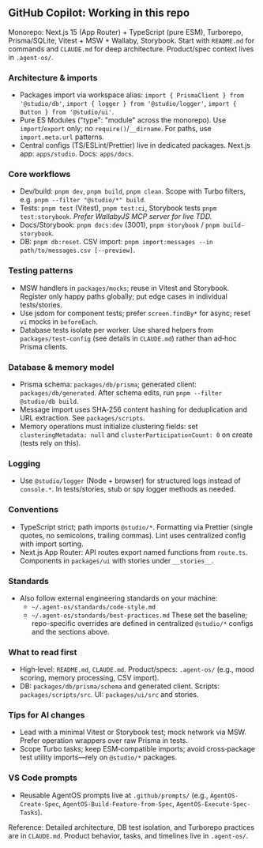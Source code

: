 ## GitHub Copilot: Working in this repo

Monorepo: Next.js 15 (App Router) + TypeScript (pure ESM), Turborepo, Prisma/SQLite, Vitest + MSW + Wallaby, Storybook. Start with `README.md` for commands and `CLAUDE.md` for deep architecture. Product/spec context lives in `.agent-os/`.

### Architecture & imports

- Packages import via workspace alias: `import { PrismaClient } from '@studio/db'`, `import { logger } from '@studio/logger'`, `import { Button } from '@studio/ui'`.
- Pure ES Modules ("type": "module" across the monorepo). Use `import`/`export` only; no `require()`/`__dirname`. For paths, use `import.meta.url` patterns.
- Central configs (TS/ESLint/Prettier) live in dedicated packages. Next.js app: `apps/studio`. Docs: `apps/docs`.

### Core workflows

- Dev/build: `pnpm dev`, `pnpm build`, `pnpm clean`. Scope with Turbo filters, e.g. `pnpm --filter "@studio/*" build`.
- Tests: `pnpm test` (Vitest), `pnpm test:ci`, Storybook tests `pnpm test:storybook`.
  _Prefer WallabyJS MCP server for live TDD._
- Docs/Storybook: `pnpm docs:dev` (3001), `pnpm storybook` / `pnpm build-storybook`.
- DB: `pnpm db:reset`. CSV import: `pnpm import:messages --in path/to/messages.csv [--preview]`.

### Testing patterns

- MSW handlers in `packages/mocks`; reuse in Vitest and Storybook. Register only happy paths globally; put edge cases in individual tests/stories.
- Use jsdom for component tests; prefer `screen.findBy*` for async; reset `vi` mocks in `beforeEach`.
- Database tests isolate per worker. Use shared helpers from `packages/test-config` (see details in `CLAUDE.md`) rather than ad‑hoc Prisma clients.

### Database & memory model

- Prisma schema: `packages/db/prisma`; generated client: `packages/db/generated`. After schema edits, run `pnpm --filter @studio/db build`.
- Message import uses SHA‑256 content hashing for deduplication and URL extraction. See `packages/scripts`.
- Memory operations must initialize clustering fields: set `clusteringMetadata: null` and `clusterParticipationCount: 0` on create (tests rely on this).

### Logging

- Use `@studio/logger` (Node + browser) for structured logs instead of `console.*`. In tests/stories, stub or spy logger methods as needed.

### Conventions

- TypeScript strict; path imports `@studio/*`. Formatting via Prettier (single quotes, no semicolons, trailing commas). Lint uses centralized config with import sorting.
- Next.js App Router: API routes export named functions from `route.ts`. Components in `packages/ui` with stories under `__stories__`.

### Standards

- Also follow external engineering standards on your machine:
  - `~/.agent-os/standards/code-style.md`
  - `~/.agent-os/standards/best-practices.md`
    These set the baseline; repo-specific overrides are defined in centralized `@studio/*` configs and the sections above.

### What to read first

- High‑level: `README.md`, `CLAUDE.md`. Product/specs: `.agent-os/` (e.g., mood scoring, memory processing, CSV import).
- DB: `packages/db/prisma/schema` and generated client. Scripts: `packages/scripts/src`. UI: `packages/ui/src` and stories.

### Tips for AI changes

- Lead with a minimal Vitest or Storybook test; mock network via MSW. Prefer operation wrappers over raw Prisma in tests.
- Scope Turbo tasks; keep ESM‑compatible imports; avoid cross‑package test utility imports—rely on `@studio/*` packages.

### VS Code prompts

- Reusable AgentOS prompts live at `.github/prompts/` (e.g., `AgentOS-Create-Spec`, `AgentOS-Build-Feature-from-Spec`, `AgentOS-Execute-Spec-Tasks`).

Reference: Detailed architecture, DB test isolation, and Turborepo practices are in `CLAUDE.md`. Product behavior, tasks, and timelines live in `.agent-os/`.
